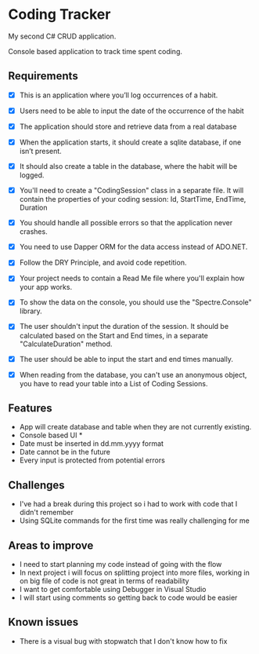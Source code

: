 # Coding Tracker

My second C# CRUD application. 

Console based application to track time spent coding.

## Requirements

- [X] This is an application where you’ll log occurrences of a habit.

- [X] Users need to be able to input the date of the occurrence of the habit

- [X] The application should store and retrieve data from a real database

- [X] When the application starts, it should create a sqlite database, if one isn’t present.

- [X] It should also create a table in the database, where the habit will be logged.

- [X] You'll need to create a "CodingSession" class in a separate file. It will contain the properties of your coding session: Id, StartTime, EndTime, Duration

- [X] You should handle all possible errors so that the application never crashes.

- [X] You need to use Dapper ORM for the data access instead of ADO.NET.

- [X] Follow the DRY Principle, and avoid code repetition.

- [X] Your project needs to contain a Read Me file where you'll explain how your app works.

- [X] To show the data on the console, you should use the "Spectre.Console" library.

- [X] The user shouldn't input the duration of the session. It should be calculated based on the Start and End times, in a separate "CalculateDuration" method.

- [X] The user should be able to input the start and end times manually.

- [X] When reading from the database, you can't use an anonymous object, you have to read your table into a List of Coding Sessions.

## Features

* App will create database and table when they are not currently existing.
* Console based UI
  * 
* Date must be inserted in dd.mm.yyyy format
* Date cannot be in the future
* Every input is protected from potential errors

## Challenges

* I've had a break during this project so i had to work with code that I didn't remember
* Using SQLite commands for the first time was really challenging for me

## Areas to improve

* I need to start planning my code instead of going with the flow
* In next project i will focus on splitting project into more files, working in on big file of code is not great in terms of readability
* I want to get comfortable using Debugger in Visual Studio
* I will start using comments so getting back to code would be easier

## Known issues

* There is a visual bug with stopwatch that I don't know how to fix
